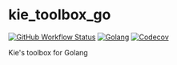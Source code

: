 # kie_toolbox_go
[![GitHub Workflow Status](https://img.shields.io/github/workflow/status/Kidsunbo/kie_toolbox_go/Go?style=flat-square)](https://github.com/Kidsunbo/kie_toolbox_go/actions/workflows/go.yml)
[![Golang](https://img.shields.io/badge/Go-1.18-blue?style=flat-square&logo=go)](https://go.dev/)
[![Codecov](https://img.shields.io/codecov/c/github/Kidsunbo/kie_toolbox_go?style=flat-square)](https://app.codecov.io/gh/Kidsunbo/kie_toolbox_go)

Kie's toolbox for Golang
